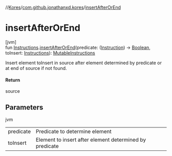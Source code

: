 //[Kores](../../index.md)/[com.github.jonathanxd.kores](index.md)/[insertAfterOrEnd](insert-after-or-end.md)

# insertAfterOrEnd

[jvm]\
fun [Instructions](-instructions/index.md).[insertAfterOrEnd](insert-after-or-end.md)(predicate: ([Instruction](-instruction/index.md)) -> [Boolean](https://kotlinlang.org/api/latest/jvm/stdlib/kotlin/-boolean/index.html), toInsert: [Instructions](-instructions/index.md)): [MutableInstructions](-mutable-instructions/index.md)

Insert element toInsert in source after element determined by predicate or at end of source if not found.

#### Return

source

## Parameters

jvm

| | |
|---|---|
| predicate | Predicate to determine element |
| toInsert | Element to insert after element determined by predicate |
